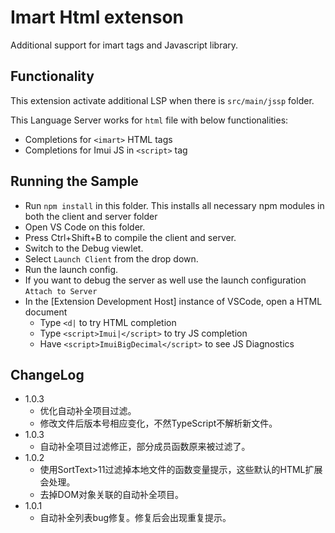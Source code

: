 # Imart Html extenson

Additional support for imart tags and Javascript library.

## Functionality

This extension activate additional LSP when there is `src/main/jssp` folder.

This Language Server works for `html` file with below functionalities:

- Completions for `<imart>` HTML tags
- Completions for Imui JS in `<script>` tag

## Running the Sample

- Run `npm install` in this folder. This installs all necessary npm modules in both the client and server folder
- Open VS Code on this folder.
- Press Ctrl+Shift+B to compile the client and server.
- Switch to the Debug viewlet.
- Select `Launch Client` from the drop down.
- Run the launch config.
- If you want to debug the server as well use the launch configuration `Attach to Server`
- In the [Extension Development Host] instance of VSCode, open a HTML document
  - Type `<d|` to try HTML completion
  - Type `<script>Imui|</script>` to try JS completion
  - Have `<script>ImuiBigDecimal</script>` to see JS Diagnostics

## ChangeLog
- 1.0.3
  - 优化自动补全项目过滤。
  - 修改文件后版本号相应变化，不然TypeScript不解析新文件。
- 1.0.3
  - 自动补全项目过滤修正，部分成员函数原来被过滤了。
- 1.0.2
  - 使用SortText>11过滤掉本地文件的函数变量提示，这些默认的HTML扩展会处理。
  - 去掉DOM对象关联的自动补全项目。
- 1.0.1
  - 自动补全列表bug修复。修复后会出现重复提示。